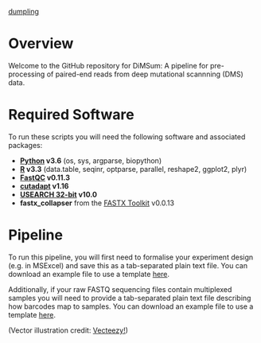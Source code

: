 [dumpling](./Dumpling.png)

# Overview

Welcome to the GitHub repository for DiMSum: A pipeline for pre-processing of paired-end reads from deep mutational scannning (DMS) data.

# Required Software

To run these scripts you will need the following software and associated packages:

* **[Python](https://www.python.org/downloads/) v3.6** (os, sys, argparse, biopython)
* **[R](https://www.r-project.org/) v3.3** (data.table, seqinr, optparse, parallel, reshape2, ggplot2, plyr)
* **[FastQC](https://www.bioinformatics.babraham.ac.uk/projects/fastqc/) v0.11.3**
* **[cutadapt](https://cutadapt.readthedocs.io/en/stable/) v1.16**
* **[USEARCH 32-bit](https://drive5.com/usearch/download.html) v10.0**
* **fastx_collapser** from the [FASTX Toolkit](http://hannonlab.cshl.edu/fastx_toolkit/download.html) v0.0.13

# Pipeline

To run this pipeline, you will first need to formalise your experiment design (e.g. in MSExcel) and save this as a tab-separated plain text file. You can download an example file to use a template [here](./example_experimentDesign.txt).

Additionally, if your raw FASTQ sequencing files contain multiplexed samples you will need to provide a tab-separated plain text file describing how barcodes map to samples. You can download an example file to use a template [here](./example_barcodeDesign.txt).

(Vector illustration credit: <a href="https://www.vecteezy.com">Vecteezy!</a>)
